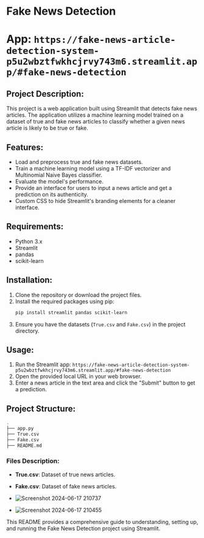 # Fake News Detection

# App: `https://fake-news-article-detection-system-p5u2wbztfwkhcjrvy743m6.streamlit.app/#fake-news-detection`

## Project Description:
This project is a web application built using Streamlit that detects fake news articles. The application utilizes a machine learning model trained on a dataset of true and fake news articles to classify whether a given news article is likely to be true or fake.

## Features:
- Load and preprocess true and fake news datasets.
- Train a machine learning model using a TF-IDF vectorizer and Multinomial Naive Bayes classifier.
- Evaluate the model's performance.
- Provide an interface for users to input a news article and get a prediction on its authenticity.
- Custom CSS to hide Streamlit's branding elements for a cleaner interface.

## Requirements:
- Python 3.x
- Streamlit
- pandas
- scikit-learn

## Installation:
1. Clone the repository or download the project files.
2. Install the required packages using pip:
    ```bash
    pip install streamlit pandas scikit-learn
    ```
3. Ensure you have the datasets (`True.csv` and `Fake.csv`) in the project directory.

## Usage:
1. Run the Streamlit app:
    `https://fake-news-article-detection-system-p5u2wbztfwkhcjrvy743m6.streamlit.app/#fake-news-detection`
2. Open the provided local URL in your web browser.
3. Enter a news article in the text area and click the "Submit" button to get a prediction.

## Project Structure:
```bash
.
├── app.py
├── True.csv
├── Fake.csv
├── README.md
```

### Files Description:
- **True.csv**: Dataset of true news articles.
- **Fake.csv**: Dataset of fake news articles.

- ![Screenshot 2024-06-17 210737](https://github.com/Prithvirajg17/Fake-News-Article-Detection-System/assets/148732155/f8bd0a9a-d9a9-4fe3-abeb-3ea84ecba5ba)
- ![Screenshot 2024-06-17 210455](https://github.com/Prithvirajg17/Fake-News-Article-Detection-System/assets/148732155/03d9d7ab-9078-4d93-a034-c56b3f638137)




This README provides a comprehensive guide to understanding, setting up, and running the Fake News Detection project using Streamlit.
